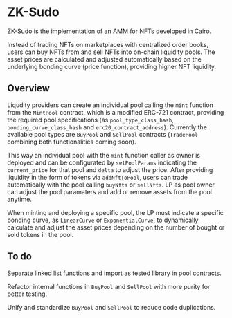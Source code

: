 # ZK-Sudo

ZK-Sudo is the implementation of an AMM for NFTs developed in Cairo. 

Instead of trading NFTs on marketplaces with centralized order books, users can buy NFTs from and sell NFTs into on-chain liquidity pools. The asset prices are calculated and adjusted automatically based on the underlying bonding curve (price function), providing higher NFT liquidity. 

## Overview

Liqudity providers can create an individual pool calling the `mint` function from the `MintPool` contract, which is a modified ERC-721 contract, providing the required pool specifications (as `pool_type_class_hash`, `bonding_curve_class_hash` and `erc20_contract_address`). Currently the available pool types are `BuyPool` and `SellPool` contracts (`TradePool` combining both functionalities coming soon). 

This way an individual pool with the `mint` function caller as owner is deployed and can be configurated by `setPoolParams` indicating the `current_price` for that pool and `delta` to adjust the price. After providing liquidity in the form of tokens via `addNftToPool`, users can trade automatically with the pool calling `buyNfts` or `sellNfts`. LP as pool owner can adjust the pool paramaters and add or remove assets from the pool anytime. 

When minting and deploying a specific pool, the LP must indicate a specific bonding curve, as `LinearCurve` or `ExponentialCurve`, to dynamically calculate and adjust the asset prices depending on the number of bought or sold tokens in the pool. 

## To do

Separate linked list functions and import as tested library in pool contracts.

Refactor internal functions in `BuyPool` and `SellPool` with more purity for better testing.

Unify and standardize `BuyPool` and `SellPool` to reduce code duplications. 
